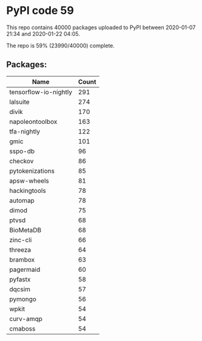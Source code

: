 # PyPI code 59

This repo contains 40000 packages uploaded to PyPI between 
2020-01-07 21:34 and 2020-01-22 04:05.

The repo is 59% (23990/40000) complete.

## Packages:

| Name  | Count |
| ----- | ----- |
| tensorflow-io-nightly | 291 |
| lalsuite | 274 |
| divik | 170 |
| napoleontoolbox | 163 |
| tfa-nightly | 122 |
| gmic | 101 |
| sspo-db | 96 |
| checkov | 86 |
| pytokenizations | 85 |
| apsw-wheels | 81 |
| hackingtools | 78 |
| automap | 78 |
| dimod | 75 |
| ptvsd | 68 |
| BioMetaDB | 68 |
| zinc-cli | 66 |
| threeza | 64 |
| brambox | 63 |
| pagermaid | 60 |
| pyfastx | 58 |
| dqcsim | 57 |
| pymongo | 56 |
| wpkit | 54 |
| curv-amqp | 54 |
| cmaboss | 54 |


